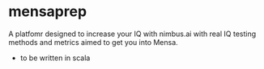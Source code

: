 # mensaprep
A platfomr designed to increase your IQ with nimbus.ai with real IQ testing methods and metrics aimed to get you into Mensa.

- to be written in scala
